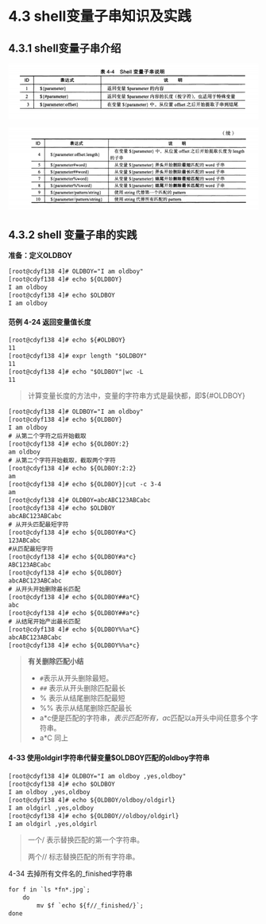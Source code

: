 # 4.3 shell变量子串知识及实践



## 4.3.1 shell变量子串介绍



![image-20210120195646456.png](images/image-20210120195646456.png)

![image-20210120195655684.png](images/image-20210120195655684.png)



## 4.3.2 shell 变量子串的实践



**准备：定义OLDBOY**

```shell
[root@cdyf138 4]# OLDBOY="I am oldboy"
[root@cdyf138 4]# echo ${OLDBOY}
I am oldboy
[root@cdyf138 4]# echo $OLDBOY
I am oldboy
```



#### 范例 4-24  返回变量值长度

```shell
[root@cdyf138 4]# echo ${#OLDBOY}
11
[root@cdyf138 4]# expr length "$OLDBOY"
11
[root@cdyf138 4]# echo "$OLDBOY"|wc -L
11
```



> 计算变量长度的方法中，变量的字符串方式是最快都，即${#OLDBOY}



```shell
[root@cdyf138 4]# OLDBOY="I am oldboy"     
[root@cdyf138 4]# echo ${OLDBOY}
I am oldboy
# 从第二个字符之后开始截取
[root@cdyf138 4]# echo ${OLDBOY:2}
am oldboy
# 从第二个字符开始截取，截取两个字符
[root@cdyf138 4]# echo ${OLDBOY:2:2}
am
[root@cdyf138 4]# echo ${OLDBOY}|cut -c 3-4
am
[root@cdyf138 4]# OLDBOY=abcABC123ABCabc
[root@cdyf138 4]# echo $OLDBOY
abcABC123ABCabc
# 从开头匹配最短字符
[root@cdyf138 4]# echo ${OLDBOY#a*C}
123ABCabc
#从匹配最短字符
[root@cdyf138 4]# echo ${OLDBOY#a*c}
ABC123ABCabc
[root@cdyf138 4]# echo ${OLDBOY}
abcABC123ABCabc
# 从开头开始删除最长匹配
[root@cdyf138 4]# echo ${OLDBOY##a*C}
abc
[root@cdyf138 4]# echo ${OLDBOY##a*c}
# 从结尾开始产出最长匹配
[root@cdyf138 4]# echo ${OLDBOY%%a*C}
abcABC123ABCabc
[root@cdyf138 4]# echo ${OLDBOY%%a*c}

```

>
>
>**有关删除匹配小结**
>
>- `#`表示从开头删除最短。
>- `##` 表示从开头删除匹配最长
>- % 表示从结尾删除匹配最短
>- %% 表示从结尾删除匹配最长
>- a*c便是匹配的字符串，*表示匹配所有，a*c匹配以a开头中间任意多个字符串。
>- a*C 同上



#### 4-33 使用oldgirl字符串代替变量$OLDBOY匹配的oldboy字符串

```shell
[root@cdyf138 4]# OLDBOY="I am oldboy ,yes,oldboy"
[root@cdyf138 4]# echo $OLDBOY
I am oldboy ,yes,oldboy
[root@cdyf138 4]# echo ${OLDBOY/oldboy/oldgirl}
I am oldgirl ,yes,oldboy
[root@cdyf138 4]# echo ${OLDBOY//oldboy/oldgirl}
I am oldgirl ,yes,oldgirl

```

>一个/ 表示替换匹配的第一个字符串。
>
>两个// 标志替换匹配的所有字符串。



4-34 去掉所有文件名的_finished字符串

```shell
for f in `ls *fn*.jpg`;
	do 
		mv $f `echo ${f//_finished/}`;
done
```

